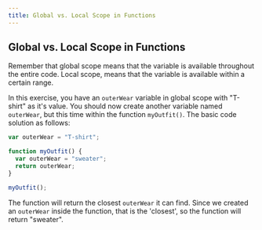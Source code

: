 ```yaml
---
title: Global vs. Local Scope in Functions
---
```

## Global vs. Local Scope in Functions

<!-- The article goes here, in GitHub-flavored Markdown. Feel free to add YouTube videos, images, and CodePen/JSBin embeds  -->
Remember that global scope means that the variable is available throughout the entire code. Local scope, means that the variable is available within a certain range.

In this exercise, you have an `outerWear` variable in global scope with "T-shirt" as it's value. You should now create another variable named `outerWear`, but this time within the function `myOutfit()`. The basic code solution as follows:

```javascript
var outerWear = "T-shirt";

function myOutfit() {
  var outerWear = "sweater";
  return outerWear;
}

myOutfit();
```
The function will return the closest `outerWear` it can find. Since we created an `outerWear` inside the function, that is the 'closest', so the function will return "sweater".
